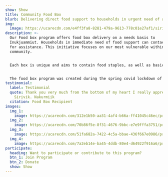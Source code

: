```yaml
---
show: Show
title: Community Food Box
blurb: Delivering direct food support to households in urgent need of assistance
img:
  image: https://ucarecdn.com/e4ff3fa8-8281-479a-9613-778c01e27af1/sirivik1.jpeg
description: >-
  Our Food box program offers food box delivery on a needs basis to
  Inukjuammiut. Households in immediate need of food support can contact Sirivik
  for assistance. This initiative focuses on our most vulnerable within the
  community. 


  Each box is unique and aims to contain food staples, as well as basic recipes related to box contents in an effort to increase healthy eating and food preparation skills among participants. 


  The food box program was created during the spring covid lockdown of 2020, and has evolved in the time since, taking on many forms while ensuring food support for Inukjuammiut persists.
testimonial:
  label: Testimonial
  quote: Thank you very much from the bottom of my heart I really appreciate
    Sirivik. Nakurmiik
  citation: Food Box Recipient
images:
  img_1:
    image: https://ucarecdn.com/312e1b50-aa31-4af4-b66a-ff41045c46ec/program_foodbox_gallery_1.jpg
  img_2:
    image: https://ucarecdn.com/70b86f5e-8f31-4676-9bbc-e7e9fffa3751/program_foodbox_gallery_2.jpg
  img_3:
    image: https://ucarecdn.com/51fa682a-7422-4c5a-bbae-436f667e0986/program_foodbox_gallery_3.jpg
  img_4:
    image: https://ucarecdn.com/7a2eb14e-ba45-4ddb-80e4-d64922f916a6/program_foodbox_gallery_4.jpg
participate:
  heading: Want to participate or contribute to this program?
  btn_1: Join Program
  btn_2: Donate
  show: Show
---
```

